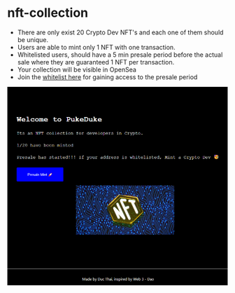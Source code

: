 # nft-collection

* There are only exist 20 Crypto Dev NFT's and each one of them should be unique.
* Users are able to mint only 1 NFT with one transaction.
* Whitelisted users, should have a 5 min presale period before the actual sale where they are guaranteed 1 NFT per transaction.
* Your collection will be visible in OpenSea 
* Join the [whitelist here](https://pukedukewhitelist.vercel.app/) for gaining access to the presale period

![pic1](showcase1.png)
